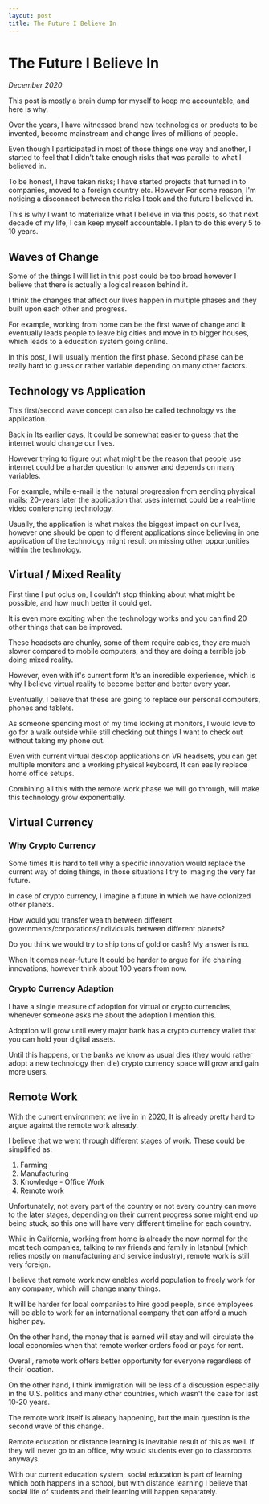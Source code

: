 ```yaml
---
layout: post 
title: The Future I Believe In
---
```


# The Future I Believe In

_December 2020_

This post is mostly a brain dump for myself to keep me accountable, and here is
why.

Over the years, I have witnessed brand new technologies or products to be
invented, become mainstream and change lives of millions of people.

Even though I participated in most of those things one way and another, I
started to feel that I didn't take enough risks that was parallel to what I
believed in.

To be honest, I have taken risks; I have started projects that turned in to
companies, moved to a foreign country etc. However For some reason, I'm
noticing a disconnect between the risks I took and the future I believed in.

This is why I want to materialize what I believe in via this posts, so that
next decade of my life, I can keep myself accountable. I plan to do this every
5 to 10 years.

## Waves of Change 

Some of the things I will list in this post could be too broad however I
believe that there is actually a logical reason behind it.

I think the changes that affect our lives happen in multiple phases and
they built upon each other and progress.

For example, working from home can be the first wave of change and It
eventually leads people to leave big cities and move in to bigger houses, which
leads to a education system going online.

In this post, I will usually mention the first phase. Second phase can be
really hard to guess or rather variable depending on many other factors.

## Technology vs Application

This first/second wave concept can also be called technology vs the
application. 

Back in Its earlier days, It could be somewhat easier to guess that the
internet would change our lives.

However trying to figure out what might be the reason that people use internet
could be a harder question to answer and depends on many variables.

For example, while e-mail is the natural progression from sending physical
mails; 20-years later the application that uses internet could be a real-time
video conferencing technology.

Usually, the application is what makes the biggest impact on our lives, however
one should be open to different applications since believing in one application
of the technology might result on missing other opportunities within the
technology.

## Virtual / Mixed Reality

First time I put oclus on, I couldn't stop thinking about what might be
possible, and how much better it could get.

It is even more exciting when the technology works and you can find 20 other
things that can be improved.

These headsets are chunky, some of them require cables, they are much slower
compared to mobile computers, and they are doing a terrible job doing mixed
reality.

However, even with it's current form It's an incredible experience, which is
why I believe virtual reality to become better and better every year.

Eventually, I believe that these are going to replace our personal computers,
phones and tablets.

As someone spending most of my time looking at monitors, I would love to go for
a walk outside while still checking out things I want to check out without
taking my phone out.

Even with current virtual desktop applications on VR headsets, you can get
multiple monitors and a working physical keyboard, It can easily replace home
office setups.

Combining all this with the remote work phase we will go through, will make
this technology grow exponentially.

## Virtual Currency

### Why Crypto Currency

Some times It is hard to tell why a specific innovation would replace the
current way of doing things, in those situations I try to imaging the very far
future.

In case of crypto currency, I imagine a future in which we have colonized other
planets.

How would you transfer wealth between different
governments/corporations/individuals between different planets?

Do you think we would try to ship tons of gold or cash? My answer is no.

When It comes near-future It could be harder to argue for life chaining
innovations, however think about 100 years from now.

### Crypto Currency Adaption

I have a single measure of adoption for virtual or crypto currencies, whenever
someone asks me about the adoption I mention this.

Adoption will grow until every major bank has a crypto currency wallet that you
can hold your digital assets.

Until this happens, or the banks we know as usual dies (they would rather adopt
a new technology then die) crypto currency space will grow and gain more users.

## Remote Work

With the current environment we live in in 2020, It is already pretty hard to
argue against the remote work already.

I believe that we went through different stages of work. These could be
simplified as:

1. Farming
2. Manufacturing
3. Knowledge - Office Work
4. Remote work

Unfortunately, not every part of the country or not every country can move to
the later stages, depending on their current progress some might end up being
stuck, so this one will have very different timeline for each country.

While in California, working from home is already the new normal for the most
tech companies, talking to my friends and family in Istanbul (which relies
mostly on manufacturing and service industry), remote work is still very
foreign.

I believe that remote work now enables world population to freely work for any
company, which will change many things.

It will be harder for local companies to hire good people, since employees will
be able to work for an international company that can afford a much higher pay.

On the other hand, the money that is earned will stay and will circulate the
local economies when that remote worker orders food or pays for rent.

Overall, remote work offers better opportunity for everyone regardless of their
location.

On the other hand, I think immigration will be less of a discussion especially
in the U.S. politics and many other countries, which wasn't the case for last
10-20 years.

The remote work itself is already happening, but the main question is the
second wave of this change.

Remote education or distance learning is inevitable result of this as well. If
they will never go to an office, why would students ever go to classrooms
anyways.

With our current education system, social education is part of learning which
both happens in a school, but with distance learning I believe that social life
of students and their learning will happen separately.
